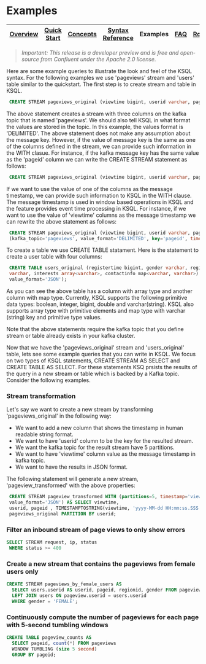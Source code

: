 # Examples

| [Overview](/docs/) |[Quick Start](/docs/quickstart#quick-start-guide) | [Concepts](/docs/concepts.md#concepts) | [Syntax Reference](/docs/syntax-reference.md#syntax-reference) | Examples | [FAQ](/docs/faq.md#faq)  | [Roadmap](/docs/roadmap.md#roadmap) | [Demo](/docs/demo.md#demo) |
|---|----|-----|----|----|----|----|----|

> *Important: This release is a *developer preview* and is free and open-source from Confluent under the Apache 2.0 license.*

Here are some example queries to illustrate the look and feel of the KSQL syntax.
For the following examples we use 'pageviews' stream and 'users' table similar to the quickstart.
 The first step is to create stream and table in KSQL.

```sql
 CREATE STREAM pageviews_original (viewtime bigint, userid varchar, pageid varchar) WITH (kafka_topic='pageviews', value_format='DELIMITED');
```

The above statement creates a stream with three columns on the kafka topic that is named
'pageviews'. We should also tell KSQL in what format the values are stored in the topic. In this
example, the values format is 'DELIMITED'. The above statement does not make any assumption about
 the message key. However, if the value of message key is the same as one of the columns defined
 in the stream, we can provide such information in the WITH clasue. For instance, if the kafka
 message key has the same value as the 'pageid' column we can write the CREATE STREAM statement
 as follows:

 ```sql
  CREATE STREAM pageviews_original (viewtime bigint, userid varchar, pageid varchar) WITH (kafka_topic='pageviews', value_format='DELIMITED', key='pageid');
 ```

If we want to use the value of one of the columns as the message timestamp, we can provide
such information to KSQL in the WITH clause. The message timestamp is used in window based
operations in KSQL and the feature provides event time processing in KSQL. For instance, if we want
 to use the value of 'viewtime' columns as the message timestamp we can rewrite the above statement as follows:

  ```sql
   CREATE STREAM pageviews_original (viewtime bigint, userid varchar, pageid varchar) WITH
   (kafka_topic='pageviews', value_format='DELIMITED', key='pageid', timestamp='viewtime');
  ```

To create a table we use CREATE TABLE statament. Here is the statement to create a user table
with four columns:

```sql
 CREATE TABLE users_original (registertime bigint, gender varchar, regionid varchar, userid
 varchar, interests array<varchar>, contactinfo map<varchar, varchar>) WITH (kafka_topic='users',
 value_format='JSON');

```

As you can see the above table has a column with array type and another column with map type.
Currently, KSQL supports the following primitive data types: boolean, integer, bigint, double and
varchar(string). KSQL also supports array type with primitive elements and map type with varchar
(string) key and primitive type values.

Note that the above statements require the kafka topic that you define stream or table already
exists in your kafka cluster.

Now that we have the 'pageviews_original' stream and 'users_original' table, lets see some
example queries that you can write in KSQL. We focus on two types of KSQL statements, CREATE
STREAM AS SELECT and CREATE TABLE AS SELECT. For these statements KSQ
prsists the results of the query in a new stream or table which is backed by a Kafka topic.
Consider the following examples.

### Stream transformation
Let's say we want to create a new stream by transforming 'pageviews_original' in the following way:
- We want to add a new column that shows the timestamp in human readable string format.
- We want to have 'userid' column to be the key for the resulted stream.
- We want the kafka topic for the result stream have 5 partitions.
- We want to have 'viewtime' column value as the message timestamp in kafka topic.
- We want to have the results in JSON format.

The following statement will generate a new stream, 'pageview_transformed' with the above
properties:

```sql
 CREATE STREAM pageview_transformed WITH (partitions=5, timestamp='viewtime',
 value_format='JSON') AS SELECT viewtime,
 userid, pageid , TIMESTAMPTOSTRING(viewtime, 'yyyy-MM-dd HH:mm:ss.SSS') AS timestring FROM
 pageviews_original PARTITION BY userid;

```







### Filter an inbound stream of page views to only show errors

```sql
SELECT STREAM request, ip, status 
 WHERE status >= 400
```

### Create a new stream that contains the pageviews from female users only

```sql
CREATE STREAM pageviews_by_female_users AS
  SELECT users.userid AS userid, pageid, regionid, gender FROM pageviews
  LEFT JOIN users ON pageview.userid = users.userid
  WHERE gender = 'FEMALE';
```

### Continuously compute the number of pageviews for each page with 5-second tumbling windows

```sql
CREATE TABLE pageview_counts AS
  SELECT pageid, count(*) FROM pageviews
  WINDOW TUMBLING (size 5 second)
  GROUP BY pageid;
```	

